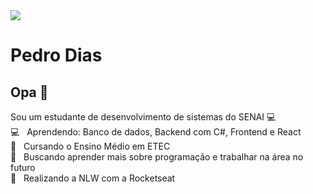 <img width="auto" src="https://github.com/tgmarinho/tgmarinho/blob/master/banner.png">


# Pedro Dias

## Opa 👋
Sou um estudante de desenvolvimento de sistemas do SENAI :computer:
 <br/> :computer: &nbsp; Aprendendo: Banco de dados, Backend com C#, Frontend e React
 <br/> 💬  &nbsp; Cursando o Ensino Médio em ETEC
 <br/> 💬  &nbsp; Buscando aprender mais sobre programação e trabalhar na área no futuro
 <br/> 💬  &nbsp; Realizando a NLW com a Rocketseat
